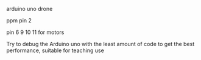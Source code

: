 arduino uno drone

ppm pin 2

pin 6 9 10 11 for motors

Try to debug the Arduino uno with the least amount of code to get the best performance, suitable for teaching use
